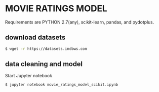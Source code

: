 # MOVIE RATINGS MODEL
Requirements are PYTHON 2.7(any), scikit-learn, pandas, and pydotplus.

## download datasets
```bash
$ wget -r https://datasets.imdbws.com
```

## data cleaning and model
Start Jupyter notebook
```bash
$ jupyter notebook movie_ratings_model_scikit.ipynb
```

